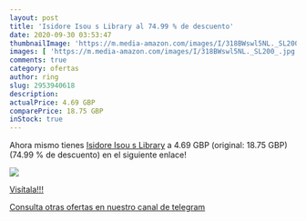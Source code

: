 ```yaml
---
layout: post
title: 'Isidore Isou s Library al 74.99 % de descuento'
date: 2020-09-30 03:53:47
thumbnailImage: 'https://m.media-amazon.com/images/I/318BWswl5NL._SL200_.jpg'
images: [ 'https://m.media-amazon.com/images/I/318BWswl5NL._SL200_.jpg' ]
comments: true
category: ofertas
author: ring
slug: 2953940618
description:
actualPrice: 4.69 GBP
comparePrice: 18.75 GBP
inStock: true
---
```


Ahora mismo tienes [Isidore Isou s Library](https://www.amazon.com/dp/2953940618/?tag=redken08-20) a 4.69 GBP (original: 18.75 GBP) (74.99 %  de descuento) en el siguiente enlace!

[![](https://m.media-amazon.com/images/I/318BWswl5NL._SL200_.jpg)](https://www.amazon.com/dp/2953940618/?tag=redken08-20)

[Visítala!!!](https://www.amazon.com/dp/2953940618/?tag=redken08-20)

[Consulta otras ofertas en nuestro canal de telegram](https://t.me/s/ofertas25)
